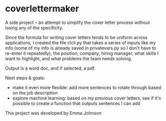 # coverlettermaker

A side project – an attempt to simplify the cover letter process without losing any of the specificity. 

Since the formula for writing cover letters tends to be uniform across applications, I created the file clcli.py that takes a series of inputs like my info (some of my info is already saved in privatevars.py so I don't have to re-enter it repeatedly), the position, company, hiring manager, what skills I want to highlight, and what problems the team needs solving.

Output is a word doc, and if selected, a pdf. 

Next steps & goals:
- make it even more flexible: add more sentences to rotate through based on the job description
- explore machine learning: based on my previous cover letters, see if it's possible to create a function that outputs sentences I can add 


This project was developed by Emma Johnson
